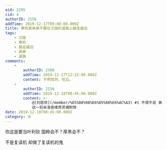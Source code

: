 ```yaml
---
aid: 2295
cid: 4
authorID: 2156
addTime: 2019-12-17T09:00:00.000Z
title: 奉劝某弟弟不要在汉独的道路上越走越远
tags:
    - 汉独
    - 奉劝
    - 越走越远
    - 弟弟
    - 道路
comments:
    -
        authorID: 2300
        addTime: 2019-12-17T12:15:00.000Z
        content: 不明觉厉，吃瓜。
    -
        authorID: 2156
        addTime: 2019-12-18T00:45:00.000Z
        content: >-
            @[刘慈欣](/member/%E5%88%98%E6%85%88%E6%AC%A3) #1 不得不说 弟弟在想象力和反向输出上有点意思
            这一刻米洛舍维奇灵魂附体
date: 2019-12-18T00:45:00.000Z
category: 水
---
```


你这是要当叶利钦 国粹会不？厚黑会不？

不是复读机 却做了复读机的鬼
